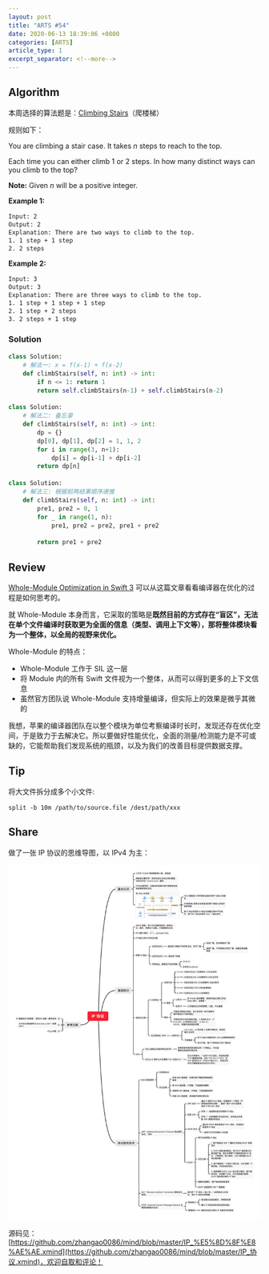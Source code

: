 ```yaml
---
layout: post
title: "ARTS #54"
date: 2020-06-13 18:39:06 +0800
categories: [ARTS]
article_type: 1
excerpt_separator: <!--more-->
---
```



## Algorithm

本周选择的算法题是：[Climbing Stairs](https://leetcode.com/problems/climbing-stairs/)（爬楼梯）

<!--more-->

规则如下：

You are climbing a stair case. It takes *n* steps to reach to the top.

Each time you can either climb 1 or 2 steps. In how many distinct ways can you climb to the top?

**Note:** Given *n* will be a positive integer.

**Example 1:**

```
Input: 2
Output: 2
Explanation: There are two ways to climb to the top.
1. 1 step + 1 step
2. 2 steps
```

**Example 2:**

```
Input: 3
Output: 3
Explanation: There are three ways to climb to the top.
1. 1 step + 1 step + 1 step
2. 1 step + 2 steps
3. 2 steps + 1 step
```

### Solution

```python
class Solution:
    # 解法一: x = f(x-1) + f(x-2)
    def climbStairs(self, n: int) -> int:
        if n <= 1: return 1
        return self.climbStairs(n-1) + self.climbStairs(n-2)

class Solution:
    # 解法二: 备忘录
    def climbStairs(self, n: int) -> int:
        dp = {}
        dp[0], dp[1], dp[2] = 1, 1, 2
        for i in range(3, n+1):
            dp[i] = dp[i-1] + dp[i-2]
        return dp[n]

class Solution:
    # 解法三: 根据前两结果顺序递推
    def climbStairs(self, n: int) -> int:
        pre1, pre2 = 0, 1
        for _ in range(1, n):
            pre1, pre2 = pre2, pre1 + pre2

        return pre1 + pre2
```


## Review

[Whole-Module Optimization in Swift 3](https://swift.org/blog/whole-module-optimizations/)
可以从这篇文章看看编译器在优化的过程是如何思考的。

就 Whole-Module 本身而言，它采取的策略是**既然目前的方式存在“盲区”，无法在单个文件编译时获取更为全面的信息（类型、调用上下文等），那将整体模块看为一个整体，以全局的视野来优化。**

Whole-Module 的特点：

- Whole-Module 工作于 SIL 这一层
- 将 Module 内的所有 Swift 文件视为一个整体，从而可以得到更多的上下文信息
- 虽然官方团队说 Whole-Module 支持增量编译，但实际上的效果是微乎其微的

我想，苹果的编译器团队在以整个模块为单位考察编译时长时，发现还存在优化空间，于是致力于去解决它。所以要做好性能优化，全面的测量/检测能力是不可或缺的，它能帮助我们发现系统的瓶颈，以及为我们的改善目标提供数据支撑。

## Tip

将大文件拆分成多个小文件:

```shell
split -b 10m /path/to/source.file /dest/path/xxx
```

## Share

做了一张 IP 协议的思维导图，以 IPv4 为主：

![Image 1](/assets/img/54-IP.png)

源码见：[https://github.com/zhangao0086/mind/blob/master/IP_%E5%8D%8F%E8%AE%AE.xmind](https://github.com/zhangao0086/mind/blob/master/IP_协议.xmind)，欢迎自取和评论！